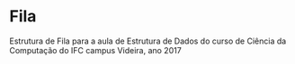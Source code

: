 # Fila
Estrutura de Fila para a aula de Estrutura de Dados do curso de Ciência da Computação do IFC campus Videira, ano 2017
